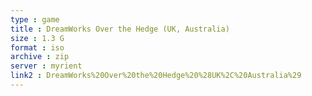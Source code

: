 ```yaml
---
type : game
title : DreamWorks Over the Hedge (UK, Australia)
size : 1.3 G
format : iso
archive : zip
server : myrient
link2 : DreamWorks%20Over%20the%20Hedge%20%28UK%2C%20Australia%29
---
```

